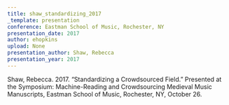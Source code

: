 ```yaml
---
title: shaw_standardizing_2017
_template: presentation
conference: Eastman School of Music, Rochester, NY
presentation_date: 2017
author: ehopkins
upload: None
presentation_author: Shaw, Rebecca
presentation_year: 2017
---
```

Shaw, Rebecca. 2017. “Standardizing a Crowdsourced Field.” Presented at the Symposium: Machine-Reading and Crowdsourcing Medieval Music Manuscripts, Eastman School of Music, Rochester, NY, October 26.